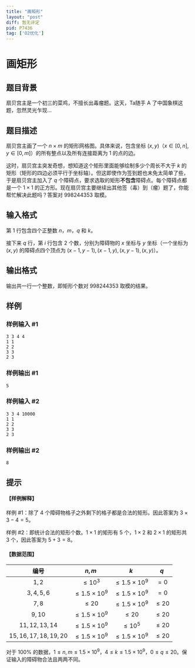 ```yaml
---
title: "画矩形"
layout: "post"
diff: 暂无评定
pid: P7436
tag: ['O2优化']
---
```

# 画矩形
## 题目背景

扇贝宫主是一个初三的菜鸡，不擅长出毒瘤题。这天，Ta随手 A 了中国象棋这题，忽然灵光乍现...
## 题目描述

扇贝宫主画了一个 $n \times m$ 的矩形网格图。具体来说，包含坐标 $(x,y)$（$x\in [0,n], y\in [0,m]$）的所有整点以及所有连接距离为 $1$ 的点的边。

这时，扇贝宫主突发奇想，想知道这个矩形里面能够绘制多少个周长不大于 $k$ 的矩形（矩形的四边必须平行于坐标轴）。但这即使作为签到题也未免太简单了些，于是扇贝宫主加入了 $q$ 个障碍点，要求选取的矩形**不包含**障碍点。每个障碍点都是一个 $1\times 1$ 的正方形。现在扇贝宫主要继续出其他签（毒）到（瘤）题了，你能帮忙解决此题吗？答案对 $998244353$ 取模。
## 输入格式

第 $1$ 行包含四个正整数 $n$，$m$，$q$ 和 $k$。

接下来 $q$ 行，第 $i$ 行包含 $2$ 个数，分别为障碍物的 $x$ 坐标与 $y$ 坐标（一个坐标为 $(x,y)$ 的障碍点四个顶点为 $(x-1,y-1),(x-1,y),(x,y-1),(x,y)$）。
## 输出格式

输出共一行一个整数，即矩形个数对 $998244353$ 取模的结果。
## 样例

### 样例输入 #1
```
3 3 4 4
1 1
2 2
3 3
2 3
```
### 样例输出 #1
```
5
```
### 样例输入 #2
```
3 3 4 10000
1 1
2 2
3 3
2 3
```
### 样例输出 #2
```
8
```
## 提示

#### 【样例解释】

样例 #1：除了 $4$ 个障碍物格子之外剩下的格子都是合法的矩形。因此答案为 $3\times 3-4=5$。

样例 #2：即统计合法的矩形个数。$1\times 1$ 的矩形有 $5$ 个，$1\times 2$ 和 $2\times 1$ 的矩形共 $3$ 个，因此答案为 $5+3=8$。

#### 【数据范围】

| 编号 | $n,m$ | $k$ | $q$ |
| :----------: | :----------: | :----------: | :----------: |
| $1,2$ | $\le 10^3$ | $\le 1.5\times 10^9$ | $=0$ |
| $3,4,5,6$ | $\le 1.5\times 10^9$ | $\le 1.5\times 10^9$ | $=0$ |
| $7,8$ | $\le 20$ | $\le 1.5\times 10^9$ | $\le 20$ |
| $9,10$ | $\le 1.5\times 10^9$ | $\le 20$ | $\le 20$ |
| $11,12,13,14$ | $\le 1.5\times 10^9$ | $\le 10^5$ | $\le 20$ |
| $15,16,17,18,19,20$ | $\le 1.5\times 10^9$ | $\le 1.5\times 10^9$ | $\le 20$ |

对于 $100\%$ 的数据，$1\le n,m \le 1.5\times 10^9$，$4\le k \le 1.5\times 10^9$，$0\le q \le 20$。保证输入的障碍物合法且两两不同。
